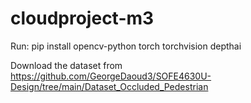 # cloudproject-m3

Run: 
pip install opencv-python torch torchvision depthai

Download the dataset from https://github.com/GeorgeDaoud3/SOFE4630U-Design/tree/main/Dataset_Occluded_Pedestrian